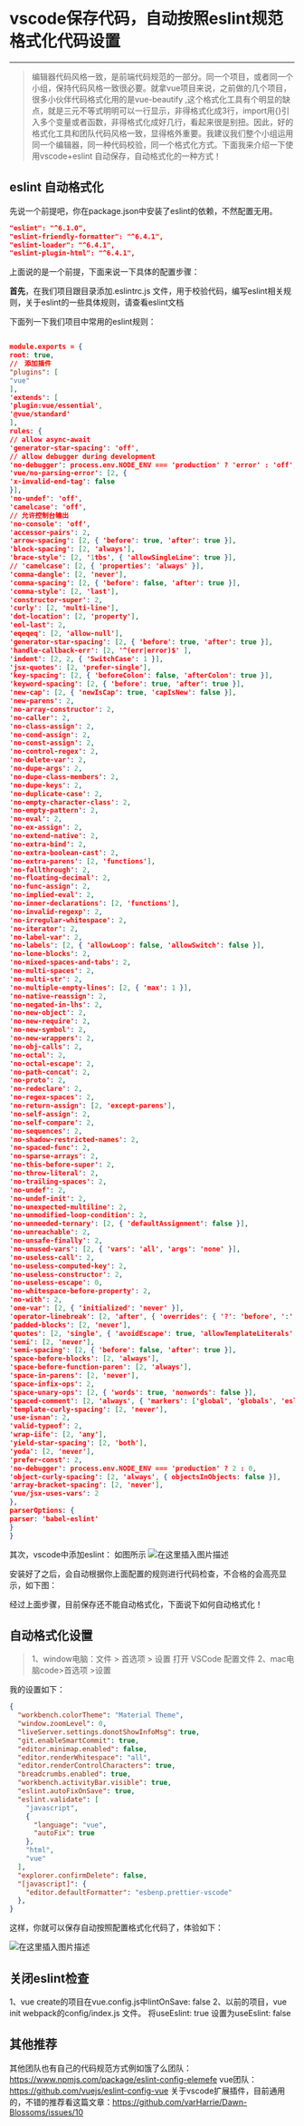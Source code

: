 
# vscode保存代码，自动按照eslint规范格式化代码设置
---
>编辑器代码风格一致，是前端代码规范的一部分。同一个项目，或者同一个小组，保持代码风格一致很必要。就拿vue项目来说，之前做的几个项目，很多小伙伴代码格式化用的是vue-beautify ,这个格式化工具有个明显的缺点，就是三元不等式明明可以一行显示，非得格式化成3行，import用{}引入多个变量或者函数，非得格式化成好几行，看起来很是别扭。因此，好的格式化工具和团队代码风格一致，显得格外重要。我建议我们整个小组运用同一个编辑器，同一种代码校验，同一个格式化方式。下面我来介绍一下使用vscode+eslint 自动保存，自动格式化的一种方式！

## eslint 自动格式化

先说一个前提吧，你在package.json中安装了eslint的依赖，不然配置无用。

```json
"eslint": "^6.1.0",
"eslint-friendly-formatter": "^6.4.1",
"eslint-loader": "^6.4.1",
"eslint-plugin-html": "^6.4.1",
```

上面说的是一个前提，下面来说一下具体的配置步骤：


**首先**，在我们项目跟目录添加.eslintrc.js 文件，用于校验代码，编写eslint相关规则，关于eslint的一些具体规则，请查看eslint文档


下面列一下我们项目中常用的eslint规则：

```json

module.exports = {
root: true,
//　添加插件
"plugins": [
"vue"
],
'extends': [
'plugin:vue/essential',
'@vue/standard'
],
rules: {
// allow async-await
'generator-star-spacing': 'off',
// allow debugger during development
'no-debugger': process.env.NODE_ENV === 'production' ? 'error' : 'off',
'vue/no-parsing-error': [2, {
'x-invalid-end-tag': false
}],
'no-undef': 'off',
'camelcase': 'off',
// 允许控制台输出
'no-console': 'off',
'accessor-pairs': 2,
'arrow-spacing': [2, { 'before': true, 'after': true }],
'block-spacing': [2, 'always'],
'brace-style': [2, '1tbs', { 'allowSingleLine': true }],
// 'camelcase': [2, { 'properties': 'always' }],
'comma-dangle': [2, 'never'],
'comma-spacing': [2, { 'before': false, 'after': true }],
'comma-style': [2, 'last'],
'constructor-super': 2,
'curly': [2, 'multi-line'],
'dot-location': [2, 'property'],
'eol-last': 2,
'eqeqeq': [2, 'allow-null'],
'generator-star-spacing': [2, { 'before': true, 'after': true }],
'handle-callback-err': [2, '^(err|error)$' ],
'indent': [2, 2, { 'SwitchCase': 1 }],
'jsx-quotes': [2, 'prefer-single'],
'key-spacing': [2, { 'beforeColon': false, 'afterColon': true }],
'keyword-spacing': [2, { 'before': true, 'after': true }],
'new-cap': [2, { 'newIsCap': true, 'capIsNew': false }],
'new-parens': 2,
'no-array-constructor': 2,
'no-caller': 2,
'no-class-assign': 2,
'no-cond-assign': 2,
'no-const-assign': 2,
'no-control-regex': 2,
'no-delete-var': 2,
'no-dupe-args': 2,
'no-dupe-class-members': 2,
'no-dupe-keys': 2,
'no-duplicate-case': 2,
'no-empty-character-class': 2,
'no-empty-pattern': 2,
'no-eval': 2,
'no-ex-assign': 2,
'no-extend-native': 2,
'no-extra-bind': 2,
'no-extra-boolean-cast': 2,
'no-extra-parens': [2, 'functions'],
'no-fallthrough': 2,
'no-floating-decimal': 2,
'no-func-assign': 2,
'no-implied-eval': 2,
'no-inner-declarations': [2, 'functions'],
'no-invalid-regexp': 2,
'no-irregular-whitespace': 2,
'no-iterator': 2,
'no-label-var': 2,
'no-labels': [2, { 'allowLoop': false, 'allowSwitch': false }],
'no-lone-blocks': 2,
'no-mixed-spaces-and-tabs': 2,
'no-multi-spaces': 2,
'no-multi-str': 2,
'no-multiple-empty-lines': [2, { 'max': 1 }],
'no-native-reassign': 2,
'no-negated-in-lhs': 2,
'no-new-object': 2,
'no-new-require': 2,
'no-new-symbol': 2,
'no-new-wrappers': 2,
'no-obj-calls': 2,
'no-octal': 2,
'no-octal-escape': 2,
'no-path-concat': 2,
'no-proto': 2,
'no-redeclare': 2,
'no-regex-spaces': 2,
'no-return-assign': [2, 'except-parens'],
'no-self-assign': 2,
'no-self-compare': 2,
'no-sequences': 2,
'no-shadow-restricted-names': 2,
'no-spaced-func': 2,
'no-sparse-arrays': 2,
'no-this-before-super': 2,
'no-throw-literal': 2,
'no-trailing-spaces': 2,
'no-undef': 2,
'no-undef-init': 2,
'no-unexpected-multiline': 2,
'no-unmodified-loop-condition': 2,
'no-unneeded-ternary': [2, { 'defaultAssignment': false }],
'no-unreachable': 2,
'no-unsafe-finally': 2,
'no-unused-vars': [2, { 'vars': 'all', 'args': 'none' }],
'no-useless-call': 2,
'no-useless-computed-key': 2,
'no-useless-constructor': 2,
'no-useless-escape': 0,
'no-whitespace-before-property': 2,
'no-with': 2,
'one-var': [2, { 'initialized': 'never' }],
'operator-linebreak': [2, 'after', { 'overrides': { '?': 'before', ':': 'before' } }],
'padded-blocks': [2, 'never'],
'quotes': [2, 'single', { 'avoidEscape': true, 'allowTemplateLiterals': true }],
'semi': [2, 'never'],
'semi-spacing': [2, { 'before': false, 'after': true }],
'space-before-blocks': [2, 'always'],
'space-before-function-paren': [2, 'always'],
'space-in-parens': [2, 'never'],
'space-infix-ops': 2,
'space-unary-ops': [2, { 'words': true, 'nonwords': false }],
'spaced-comment': [2, 'always', { 'markers': ['global', 'globals', 'eslint', 'eslint-disable', '*package', '!', ','] }],
'template-curly-spacing': [2, 'never'],
'use-isnan': 2,
'valid-typeof': 2,
'wrap-iife': [2, 'any'],
'yield-star-spacing': [2, 'both'],
'yoda': [2, 'never'],
'prefer-const': 2,
'no-debugger': process.env.NODE_ENV === 'production' ? 2 : 0,
'object-curly-spacing': [2, 'always', { objectsInObjects: false }],
'array-bracket-spacing': [2, 'never'],
'vue/jsx-uses-vars': 2
},
parserOptions: {
parser: 'babel-eslint'
}
}
```

其次，vscode中添加eslint：
如图所示
![在这里插入图片描述](https://img-blog.csdnimg.cn/20190809222244819.png?x-oss-process=image/watermark,type_ZmFuZ3poZW5naGVpdGk,shadow_10,text_aHR0cHM6Ly9ibG9nLmNzZG4ubmV0L3FxXzM0ODQ2NjYy,size_16,color_FFFFFF,t_70)


安装好了之后，会自动根据你上面配置的规则进行代码检查，不合格的会高亮显示，如下图：



经过上面步骤，目前保存还不能自动格式化，下面说下如何自动格式化！

## 自动格式化设置

>1、window电脑：文件 > 首选项 > 设置 打开 VSCode 配置文件
>2、mac电脑code>首选项 >设置


我的设置如下：
```json
{
  "workbench.colorTheme": "Material Theme",
  "window.zoomLevel": 0,
  "liveServer.settings.donotShowInfoMsg": true,
  "git.enableSmartCommit": true,
  "editor.minimap.enabled": false,
  "editor.renderWhitespace": "all",
  "editor.renderControlCharacters": true,
  "breadcrumbs.enabled": true,
  "workbench.activityBar.visible": true,
  "eslint.autoFixOnSave": true,
  "eslint.validate": [
    "javascript",
    {
      "language": "vue",
      "autoFix": true
    },
    "html",
    "vue"
  ],
  "explorer.confirmDelete": false,
  "[javascript]": {
    "editor.defaultFormatter": "esbenp.prettier-vscode"
  },
}
```

这样，你就可以保存自动按照配置格式化代码了，体验如下：

![在这里插入图片描述](https://img-blog.csdnimg.cn/20190809222213168.png)


## 关闭eslint检查

1、vue create的项目在vue.config.js中lintOnSave: false
2、以前的项目，vue init webpack的config/index.js 文件。 将useEslint: true 设置为useEslint: false 


## 其他推荐
其他团队也有自己的代码规范方式例如饿了么团队：https://www.npmjs.com/package/eslint-config-elemefe
vue团队：https://github.com/vuejs/eslint-config-vue
关于vscode扩展插件，目前通用的，不错的推荐看这篇文章：https://github.com/varHarrie/Dawn-Blossoms/issues/10
